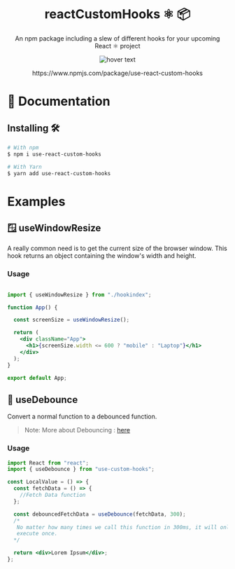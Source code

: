 <div align="center">
    <h1>reactCustomHooks ⚛️ 📦</h1>
    <p>An npm package including a slew of different hooks for your upcoming React ⚛️ project</p>
    <img src="https://user-images.githubusercontent.com/50833547/198498326-c1d532e4-07fa-4bd6-843e-e73a5fa14970.png"title="hover text">
    <p>
    https://www.npmjs.com/package/use-react-custom-hooks
    </p>
</div>



# 📗 Documentation

## Installing 🛠

```bash
# With npm
$ npm i use-react-custom-hooks

# With Yarn
$ yarn add use-react-custom-hooks
```

# Examples

## 🪟 useWindowResize
A really common need is to get the current size of the browser window. This hook returns an object containing the window's width and height.
### Usage

```jsx

import { useWindowResize } from "./hookindex";

function App() {

  const screenSize = useWindowResize();

  return (
    <div className="App">
      <h1>{screenSize.width <= 600 ? "mobile" : "Laptop"}</h1>
    </div>
  );
}

export default App;
```

## 🏀 useDebounce

Convert a normal function to a debounced function.

> Note: More about Debouncing : [here](https://www.geeksforgeeks.org/debouncing-in-javascript/)

### Usage

```jsx
import React from "react";
import { useDebounce } from "use-custom-hooks";

const LocalValue = () => {
  const fetchData = () => {
    //Fetch Data function
  };

  const debouncedFetchData = useDebounce(fetchData, 300);
  /*
   No matter how many times we call this function in 300ms, it will only
   execute once.
  */

  return <div>Lorem Ipsum</div>;
};
```
